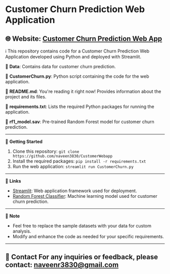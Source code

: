 # Customer Churn Prediction Web Application
🌐 **Website**: [Customer Churn Prediction Web App](https://customerchurnwebapp.streamlit.app/)
---
ℹ️ This repository contains code for a Customer Churn Prediction Web Application developed using Python and deployed with Streamlit.

📁 **Data**: Contains data for customer churn prediction.

📄 **CustomerChurn.py**: Python script containing the code for the web application.

📄 **README.md**: You're reading it right now! Provides information about the project and its files.

📄 **requirements.txt**: Lists the required Python packages for running the application.

📄 **rf1_model.sav**: Pre-trained Random Forest model for customer churn prediction.

---

🚀 **Getting Started**
1. Clone this repository: `git clone https://github.com/naveen3830/CustomerWebapp`
2. Install the required packages: `pip install -r requirements.txt`
3. Run the web application: `streamlit run CustomerChurn.py`
---
🔗 **Links**
- [Streamlit](https://streamlit.io/): Web application framework used for deployment.
- [Random Forest Classifier](https://scikit-learn.org/stable/modules/generated/sklearn.ensemble.RandomForestClassifier.html): Machine learning model used for customer churn prediction.
---
📝 **Note**
- Feel free to replace the sample datasets with your data for custom analysis.
- Modify and enhance the code as needed for your specific requirements.
---
📧 **Contact**
For any inquiries or feedback, please contact: [naveenr3830@gmail.com](mailto:your-email@example.com)
---
